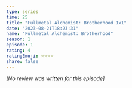 ```yaml
---
type: series
time: 25
title: "Fullmetal Alchemist: Brotherhood 1x1"
date: "2023-08-21T18:23:31"
name: "Fullmetal Alchemist: Brotherhood"
season: 1
episode: 1
rating: 4
ratingEmoji: ⭐️⭐️⭐️⭐️
share: false
---
```


_[No review was written for this episode]_
